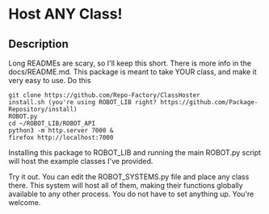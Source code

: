 # Host ANY Class!

## Description
Long READMEs are scary, so I'll keep this short. There is more info in the docs/README.md.
This package is meant to take YOUR class, and make it very easy to use. Do this

    git clone https://github.com/Repo-Factory/ClassHoster
    install.sh (you're using ROBOT_LIB right? https://github.com/Package-Repository/install)
    ROBOT.py
    cd ~/ROBOT_LIB/ROBOT_API
    python3 -m http.server 7000 &
    firefox http://localhost:7000

Installing this package to ROBOT_LIB and running the main ROBOT.py script will host the example classes I've provided.

Try it out. You can edit the ROBOT_SYSTEMS.py file and place any class there. This system will host all of them, making
their functions globally available to any other process. You do not have to set anything up. You're welcome.